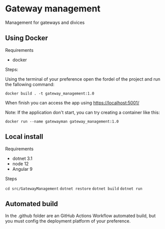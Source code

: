 # Gateway management

Management for gateways and divices

## Using Docker

Requirements

* docker

Steps:

Using the terminal of your preference open the fordel of the project and run the fallowing command:

`docker build . -t gateway_management:1.0`

When finish you can access the app using <https://localhost:5001/>

Note: If the application don't start, you can try creating a container like this:

`docker run --name gatewayman gateway_management:1.0`

## Local install

Requirements

* dotnet 3.1
* node 12
* Angular 9

Steps

`cd src/GatewayManagement`
`dotnet restore`
`dotnet build`
`dotnet run`

## Automated build

In the .github folder are an GitHub Actions Workflow automated build, but you must config the deployment platform of your preference.
